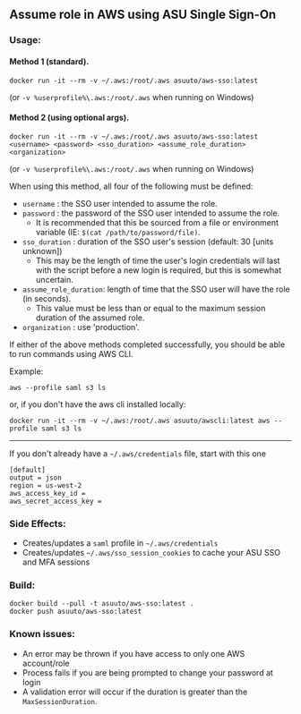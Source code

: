 ## Assume role in AWS using ASU Single Sign-On

### Usage:

#### Method 1 (standard).
`docker run -it --rm -v ~/.aws:/root/.aws asuuto/aws-sso:latest`

(or `-v %userprofile%\.aws:/root/.aws` when running on Windows)

#### Method 2 (using optional args).
`docker run -it --rm -v ~/.aws:/root/.aws asuuto/aws-sso:latest <username> <password> <sso_duration> <assume_role_duration> <organization>`

(or `-v %userprofile%\.aws:/root/.aws` when running on Windows)

When using this method, all four of the following must be defined:

- `username` : the SSO user intended to assume the role.
- `password` : the password of the SSO user intended to assume the role.
  - It is recommended that this be sourced from a file or environment variable (IE: `$(cat /path/to/password/file)`.
- `sso_duration` : duration of the SSO user's session (default: 30 [units unknown])
  - This may be the length of time the user's login credentials will last with the script before a new login is required, but this is somewhat uncertain.
- `assume_role_duration`: length of time that the SSO user will have the role (in seconds).
  - This value must be less than or equal to the maximum session duration of the assumed role.
- `organization` : use 'production'.

If either of the above methods completed successfully, you should be able to run commands using AWS CLI.

Example:

`aws --profile saml s3 ls`

or, if you don't have the aws cli installed locally:

`docker run -it --rm -v ~/.aws:/root/.aws asuuto/awscli:latest aws --profile saml s3 ls`

---

If you don't already have a `~/.aws/credentials` file, start with this one

```
[default]
output = json
region = us-west-2
aws_access_key_id = 
aws_secret_access_key = 
```

### Side Effects:

* Creates/updates a `saml` profile in `~/.aws/credentials`
* Creates/updates `~/.aws/sso_session_cookies` to cache your ASU SSO and MFA sessions

### Build:

```
docker build --pull -t asuuto/aws-sso:latest .
docker push asuuto/aws-sso:latest
```

### Known issues:
- An error may be thrown if you have access to only one AWS account/role
- Process fails if you are being prompted to change your password at login
- A validation error will occur if the duration is greater than the `MaxSessionDuration`.
